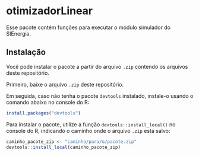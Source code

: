 # otimizadorLinear

<!-- badges: start -->
<!-- badges: end -->

Esse pacote contém funções para executar o módulo simulador do SIEnergia.

## Instalação

Você pode instalar o pacote a partir do arquivo `.zip` contendo os arquivos deste repositório.

Primeiro, baixe o arquivo `.zip` deste repositório.

Em seguida, caso não tenha o pacote `devtools` instalado, instale-o usando o comando abaixo no console do R:

```r
install.packages("devtools")
```

Para instalar o pacote, utilize a função `devtools::install_local()` no console do R, indicando o caminho onde o arquivo `.zip` está salvo:

``` r
caminho_pacote_zip <- "caminho/para/o/pacote.zip"
devtools::install_local(caminho_pacote_zip)
```
